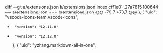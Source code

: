 diff --git a/extensions.json b/extensions.json
index cff1e01..27a7815 100644
--- a/extensions.json
+++ b/extensions.json
@@ -70,7 +70,7 @@
     },
     {
       "uid": "vscode-icons-team.vscode-icons",
-      "version": "12.11.0"
+      "version": "12.12.0"
     },
     {
       "uid": "yzhang.markdown-all-in-one",
